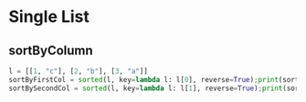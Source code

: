 <!--
 * @Description: Python中一些对List的操作
 * @version: 1.0
 * @Author: Yuan Yitong
 * @Date: 2021-11-28 21:52:07
 * @LastEditors: Yuan Yitong
 * @LastEditTime: 2021-11-28 21:56:39
-->

# Single List

## sortByColumn

```python
l = [[1, "c"], [2, "b"], [3, "a"]]
sortByFirstCol = sorted(l, key=lambda l: l[0], reverse=True);print(sortByFirstCol)
sortBySecondCol = sorted(l, key=lambda l: l[1], reverse=True);print(sortBySecondCol)
```
